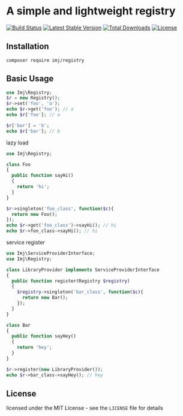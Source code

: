 
A simple and lightweight registry
===========================

[![Build Status](https://travis-ci.org/itsmikej/Registry.svg?branch=master)](https://travis-ci.org/itsmikej/Registry)
[![Latest Stable Version](https://poser.pugx.org/imj/registry/v/stable)](https://packagist.org/packages/imj/registry)
[![Total Downloads](https://poser.pugx.org/imj/registry/downloads)](https://packagist.org/packages/imj/registry)
[![License](https://poser.pugx.org/imj/registry/license)](https://packagist.org/packages/imj/registry)

Installation
------------
```shell
composer require imj/registry
```

Basic Usage
------------
```php
use Imj\Registry;
$r = new Registry();
$r->set('foo', 'a');
echo $r->get('foo'); // a
echo $r['foo']; // a

$r['bar'] = 'b';
echo $r['bar']; // b
```

lazy load
```php
use Imj\Registry;

class Foo
{
  public function sayHi()
  {
    return 'hi';
  }
}

$r->singleton('foo_class', function($c){
  return new Foo();
});
echo $r->get('foo_class')->sayHi(); // hi
echo $r->foo_class->sayHi(); // hi
```

service register
```php
use Imj\ServiceProviderInterface;
use Imj\Registry;

class LibraryProvider implements ServiceProviderInterface
{
  public function register(Registry $registry)
  {
    $registry->singleton('bar_class', function($c){
      return new Bar();
    });
  }
}

class Bar
{
  public function sayHey()
  {
    return 'hey';
  }
}

$r->register(new LibraryProvider());
echo $r->bar_class->sayHey(); // hey
```

License
------------

licensed under the MIT License - see the `LICENSE` file for details
